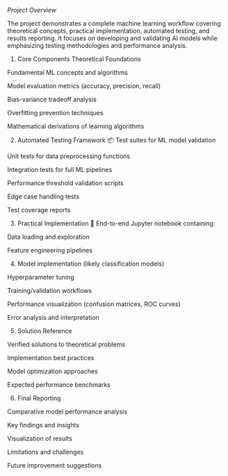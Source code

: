 *Project Overview*

The project demonstrates a complete machine learning workflow covering theoretical concepts, practical implementation, automated testing, and results reporting. It focuses on developing and validating AI models while emphasizing testing methodologies and performance analysis.

1) Core Components
Theoretical Foundations

Fundamental ML concepts and algorithms

Model evaluation metrics (accuracy, precision, recall)

Bias-variance tradeoff analysis

Overfitting prevention techniques

Mathematical derivations of learning algorithms


2) Automated Testing Framework
📦 Test suites for ML model validation

Unit tests for data preprocessing functions

Integration tests for full ML pipelines

Performance threshold validation scripts

Edge case handling tests

Test coverage reports


3) Practical Implementation
📓 End-to-end Jupyter notebook containing:

Data loading and exploration

Feature engineering pipelines


4) Model implementation (likely classification models)

Hyperparameter tuning

Training/validation workflows

Performance visualization (confusion matrices, ROC curves)

Error analysis and interpretation


5) Solution Reference

Verified solutions to theoretical problems

Implementation best practices

Model optimization approaches

Expected performance benchmarks


6) Final Reporting

Comparative model performance analysis

Key findings and insights

Visualization of results

Limitations and challenges

Future improvement suggestions
